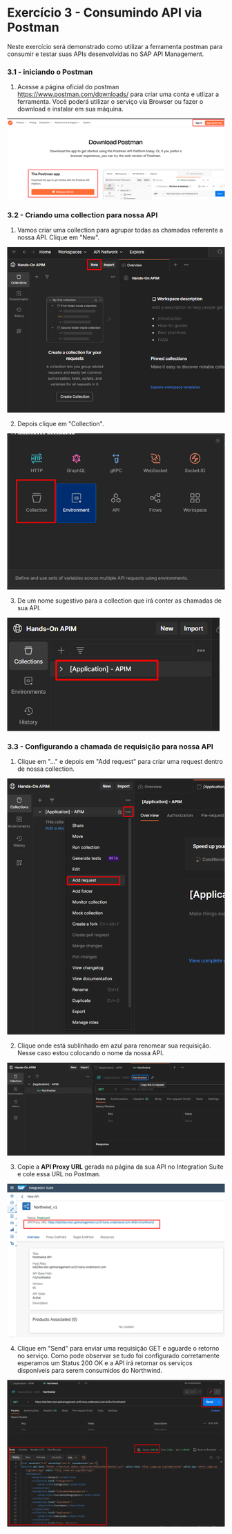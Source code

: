 # Exercício 3 - Consumindo API via Postman

Neste exercício será demonstrado como utilizar a ferramenta postman para consumir e testar suas APIs desenvolvidas no SAP API Management.

### 3.1 - iniciando o Postman

1. Acesse a página oficial do postman https://www.postman.com/downloads/ para criar uma conta e utlizar a ferramenta. Você poderá utilizar o serviço via Browser ou fazer o download e instalar em sua máquina.

![MDK](images/img1.png)

### 3.2 - Criando uma collection para nossa API

1. Vamos criar uma collection para agrupar todas as chamadas referente a nossa API. Clique em "New".

![MDK](images/img2.png)

2. Depois clique em "Collection".

![MDK](images/img3.png)

3. De um nome sugestivo para a collection que irá conter as chamadas de sua API.

![MDK](images/img4.png)

### 3.3 - Configurando a chamada de requisição para nossa API

1. Clique em "..." e depois em "Add request" para criar uma request dentro de nossa collection.

![MDK](images/img5.png)

2. Clique onde está sublinhado em azul para renomear sua requisição. Nesse caso estou colocando o nome da nossa API.

![MDK](images/img6.png)

3. Copie a **API Proxy URL** gerada na página da sua API no Integration Suite e cole essa URL no Postman.

![MDK](images/img7.png)

4. Clique em "Send" para enviar uma requisição GET e aguarde o retorno no serviço. Como pode observar se tudo foi configurado corretamente esperamos um Status 200 OK e a API irá retornar os serviços disponíveis para serem consumidos do Northwind.

![MDK](images/img8.png)
